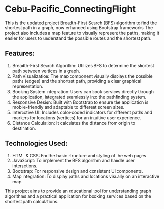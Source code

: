 # Cebu-Pacific_ConnectingFlight
This is the updated project Breadth-First Search (BFS) algorithm to find the shortest path in a graph, now enhanced using Bootstrap frameworks The project also includes a map feature to visually represent the paths, making it easier for users to understand the possible routes and the shortest path.

## Features:
1. Breadth-First Search Algorithm: Utilizes BFS to determine the shortest path between vertices in a graph.
2. Path Visualization: The map component visually displays the possible paths (edges) and the shortest path, providing a clear graphical representation.
3. Booking System Integration: Users can book services directly through the application, integrated seamlessly into the pathfinding system.
4. Responsive Design: Built with Bootstrap to ensure the application is mobile-friendly and adaptable to different screen sizes.
5. Interactive UI: Includes color-coded indicators for different paths and markers for locations (vertices) for an intuitive user experience.
6. Distance Calculation: It calculates the distance from origin to destination.

## Technologies Used:
1. HTML & CSS: For the basic structure and styling of the web pages.
2. JavaScript: To implement the BFS algorithm and handle user interactions.
3. Bootstrap: For responsive design and consistent UI components.
4. Map Integration: To display paths and locations visually on an interactive map.
   
This project aims to provide an educational tool for understanding graph algorithms and a practical application for booking services based on the shortest path calculations.
